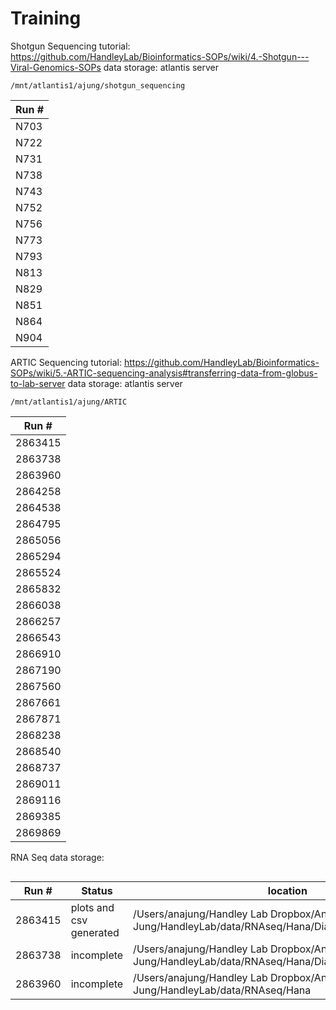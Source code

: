 # Training

Shotgun Sequencing
tutorial: https://github.com/HandleyLab/Bioinformatics-SOPs/wiki/4.-Shotgun---Viral-Genomics-SOPs
data storage: atlantis server
```
/mnt/atlantis1/ajung/shotgun_sequencing
```
| Run #  | 
| ------------- | 
| N703  |
| N722  |
| N731  |
| N738  |
| N743  |
| N752  |
| N756  |
| N773  |
| N793  |
| N813  |
| N829  |
| N851  |
| N864  |
| N904  | 

ARTIC Sequencing
tutorial: https://github.com/HandleyLab/Bioinformatics-SOPs/wiki/5.-ARTIC-sequencing-analysis#transferring-data-from-globus-to-lab-server
data storage: atlantis server 
```
/mnt/atlantis1/ajung/ARTIC
```
| Run #  | 
| ------------- | 
| 2863415  |
| 2863738  |
| 2863960  |
| 2864258  |
| 2864538  |
| 2864795  |
| 2865056  |
| 2865294  |
| 2865524  |
| 2865832  |
| 2866038  |
| 2866257  |
| 2866543  |
| 2866910  |
| 2867190  |
| 2867560  |
| 2867661  |
| 2867871  |
| 2868238  |
| 2868540  |
| 2868737  |
| 2869011  |
| 2869116  |
| 2869385  |
| 2869869  |

RNA Seq
data storage:
```
```
| Run #  | Status | location |
| ------------- | ------------- | ------------- | 
| 2863415  | plots and csv generated | /Users/anajung/Handley Lab Dropbox/Ana Jung/HandleyLab/data/RNAseq/Hana/Diamond_s6491_MGI4045 | 
| 2863738  | incomplete | /Users/anajung/Handley Lab Dropbox/Ana Jung/HandleyLab/data/RNAseq/Hana/Diamond_s6507_MGI4102 | 
| 2863960  | incomplete | /Users/anajung/Handley Lab Dropbox/Ana Jung/HandleyLab/data/RNAseq/Hana | 
